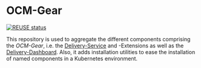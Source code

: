 # OCM-Gear

[![REUSE status](https://api.reuse.software/badge/github.com/open-component-model/ocm-gear)](https://api.reuse.software/info/github.com/open-component-model/ocm-gear)

This repository is used to aggregate the different components comprising the _OCM-Gear_, i.e.
the [Delivery-Service](https://github.com/open-component-model/delivery-service) and -Extensions
as well as the [Delivery-Dashboard](https://github.com/open-component-model/delivery-dashboard).
Also, it adds installation utilities to ease the installation of named components in a
Kubernetes environment.

